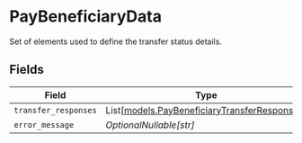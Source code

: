 # PayBeneficiaryData

Set of elements used to define the transfer status details.


## Fields

| Field                                                                                        | Type                                                                                         | Required                                                                                     | Description                                                                                  |
| -------------------------------------------------------------------------------------------- | -------------------------------------------------------------------------------------------- | -------------------------------------------------------------------------------------------- | -------------------------------------------------------------------------------------------- |
| `transfer_responses`                                                                         | List[[models.PayBeneficiaryTransferResponses](../models/paybeneficiarytransferresponses.md)] | :heavy_minus_sign:                                                                           | N/A                                                                                          |
| `error_message`                                                                              | *OptionalNullable[str]*                                                                      | :heavy_minus_sign:                                                                           | N/A                                                                                          |